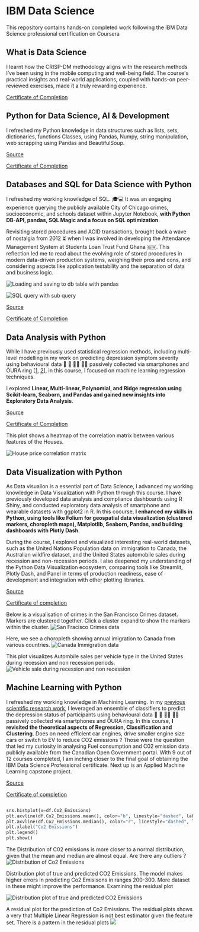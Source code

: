 # IBM Data Science
This repository contains hands-on completed work following the IBM Data Science professional certification on Coursera

## What is Data Science
I learnt how the CRISP-DM methodology aligns with the research methods I’ve been using in the mobile computing and well-being field. The course's practical insights and real-world applications, coupled with hands-on peer-reviewed exercises, made it a truly rewarding experience.

[Certificate of Completion](https://www.coursera.org/account/accomplishments/verify/MGUNWY77TWBN)

## Python for Data Science, AI  & Development
I refreshed my Python knowledge in data structures such as lists, sets, dictionaries, functions Classes, using Pandas, Numpy, string manipulation, web scrapping using Pandas and BeautifulSoup.

[Source](./web_scrapping/)

[Certificate of Completion](https://www.coursera.org/account/accomplishments/verify/W9A5M2FFUEY5)

## Databases and SQL for Data Science with Python
I refreshed my working knowledge of SQL. 🎓💻 It was an engaging experience querying the publicly available City of Chicago crimes, socioeconomic, and schools dataset within Jupyter Notebook, **with Python DB-API, pandas, SQL Magic and a focus on SQL optimization**. 

Revisiting stored procedures and ACID transactions, brought back a wave of nostalgia from 2012 ⏳ when I was involved in developing the Attendance Management System at Students Loan Trust Fund Ghana 🇬🇭. This reflection led me to read about the evolving role of stored procedures in modern data-driven production systems, weighing their pros and cons, and considering aspects like application testability and the separation of data and business logic.

![Loading and saving to db table with pandas](./img/load_data_and_save_to_db_table.png)

![SQL query with sub query](./img/sql_query_in_jupyter.png)

[Source](./database/)

[Certificate of Completion](https://www.coursera.org/account/accomplishments/verify/FXN2LMYKS0BH)


## Data Analysis with Python
While I have previously used statistical regression methods, including multi-level modelling in my work on predicting depression symptom severity using behavioural data 📲 🛌 🚶‍♂️ 🤸‍♀️ passively collected via smartphones and ŌURA ring [[1](https://www.sciencedirect.com/science/article/pii/S1574119222000566), [2](https://www.frontiersin.org/journals/psychiatry/articles/10.3389/fpsyt.2021.625247/full)], in this course, I focused on machine learning regression techniques. 

I explored **Linear, Multi-linear, Polynomial, and Ridge regression using Scikit-learn, Seaborn, and Pandas and gained new insights into Exploratory Data Analysis**.

[Source](./data_analysis/)

[Certificate of Completion](https://www.coursera.org/account/accomplishments/verify/IBRF87JTMPFL)

This plot shows a heatmap of the correlation matrix between various features of the Houses.

![House price correlation matrix](./img/house_price_correlation%20matrix.png)



## Data Visualization with Python
As Data visualion is a essential part of Data Science, I advanced my working knowledge in Data Visualization with Python through this course. I have previously developed data analysis and compliance dashboards using R Shiny, and conducted exploratory data analysis of smartphone and wearable datasets with ggplot2 in R. In this coourse, **I enhanced my skills in Python, using tools like Folium for geospatial data visualization (clustered markers, choropleth maps), Matplotlib, Seaborn, Pandas, and building dashboards with Plotly Dash**.

During the course, I explored and visualized interesting real-world datasets, such as the United Nations Population data on immigration to Canada, the Australian wildfire dataset, and the United States  automobile sales during recession and non-recession periods. I also deepened my understanding of the Python Data Visualization ecosystem, comparing tools like Streamlit, Plotly Dash, and Panel in terms of production readiness, ease of development and integration with other plotting libraries.

[Source](./data_visualisation/) 

[Certificate of completion](https://coursera.org/share/7df2fe9692ca65e50e23b4b1b1a04801)

Below is a visualisation of crimes in the San Francisco Crimes dataset. Markers are clustered together. Click a cluster expand to show the markers within the cluster. 
![San Fracisco Crimes data](./img/san_franscisco_crimes_data_with_grouped_markers.png)

Here, we see a choropleth showing annual imigration to Canada from various countries. 
![Canada Immigration data](./img/canada_imigration_choropleth.png)

This plot visualizes Autombile sales per vehicle type in the United States during recession and non recession periods. 
![Vehicle sale during recession and non recession](./img/Vehicle_sales_during_recession_and_non_recession.png)


## Machine Learning with Python

I refreshed my working knowledge in Machining Learning. In my [previous scientific research work](https://www.sciencedirect.com/science/article/pii/S1574119222000566), I leveraged an ensemble of classifiers to predict the depression status of participants using behavioural data 📲 🛌 🚶‍♂️ 🤸‍♀️ passively collected via smartphones and ŌURA ring. In this course, **I revisited the theoretical aspects of Regression, Classification and Clustering**.  Does on need efficient car engines, drive smaller engine size cars or switch to EV to reduce CO2 emissions ? Those were the question that led my curiosity in analysing Fuel consumption and C02 emission data publicly available from the Canadian Open Government portal.  With 9 out of 12 courses completed, I am inching closer to the final goal of obtaining the IBM Data Science Professional certificate.  Next up is an Applied Machine Learning capstone project. 

[Source](./machine_learning/) 

[Certificate of completion](https://coursera.org/share/762a19f6e96c3d2901423646bfabee84)

```python

sns.histplot(x=df.Co2_Emissions)
plt.axvline(df.Co2_Emissions.mean(), color="b", linestyle="dashed", label="Mean")
plt.axvline(df.Co2_Emissions.median(), color="r", linestyle="dashed", label="Median")
plt.xlabel("Co2 Emissions")
plt.legend()
plt.show()

```
The Distribution of C02 emissions is more closer to a normal distribution, given that the mean and median are almost equal. Are there any outliers ?
![Distribution of Co2 Emissions](./img/fuel_consumption_distro.png)


Distribution plot of true and predicted CO2 Emissions. The model makes higher errors in predicting Co2 Emisisons in ranges 200-300. More dataset in these might improve the performance. Examining the residual plot


![Distribution plot of true and predicted CO2 Emissions](./img/distribution_plot_true_pred_co2_emission.png)

A residual plot for the prediction of Co2 Emissions. The residual plots shows a very that Multiple Linear Regression is not best estimator given the feature set. There is a pattern in the residual plots 
![](./img/co2-emission_residual_plot.png)